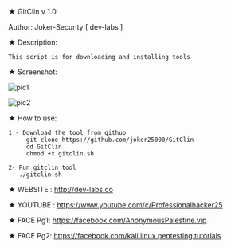 ★ GitClin v 1.0 

   Author: Joker-Security [ dev-labs ]

★ Description:

    This script is for downloading and installing tools
 
★ Screenshot:

![pic1](http://i.imgur.com/SHieYEk.png)


![pic2](http://i.imgur.com/TIynVFe.png)



★ How to use:

    1 - Download the tool from github
         git clone https://github.com/joker25000/GitClin
         cd GitClin
         chmod +x gitclin.sh

    2- Run gitclin tool 
       ./gitclin.sh
      
   

★ WEBSITE : http://dev-labs.co

★ YOUTUBE : https://www.youtube.com/c/Professionalhacker25

★ FACE Pg1: https://facebook.com/AnonymousPalestine.vip

★ FACE Pg2: https://facebook.com/kali.linux.pentesting.tutorials 


